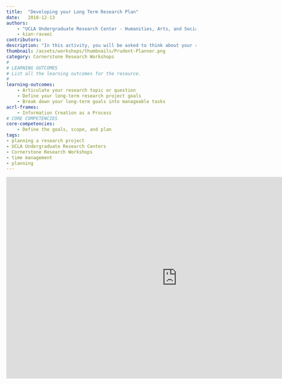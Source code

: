 ```yaml
---
title:  "Developing your Long Term Research Plan"
date:   2018-12-13
authors:
    - "UCLA Undergraduate Research Center - Humanities, Arts, and Social Sciences"
    - kian-ravaei
contributors:
description: "In this activity, you will be asked to think about your research topic or question and come up with a few concrete project goals. Then, you will learn more about the research process, what challenges and successes are to come, and several strategies to tackle your tasks!"
thumbnail: /assets/workshops/thumbnails/Prudent-Planner.png
category: Cornerstone Research Workshops
#
# LEARNING OUTCOMES
# List all the learning outcomes for the resource.
#
learning-outcomes:
    - Articulate your research topic or question
    - Define your long-term research project goals
    - Break down your long-term goals into manageable tasks
acrl-frames:
    - Information Creation as a Process
# CORE COMPETENCIES
core-competencies:
    - Define the goals, scope, and plan
tags:
- planning a research project
- UCLA Undergraduate Research Centers
- Cornerstone Research Workshops
- time management
- planning
---
```

<iframe src="https://uclabruinlearn.h5p.com/content/1291709929537202288/embed" width="906" height="535" frameborder="0" allowfullscreen="allowfullscreen"></iframe><script src="https://uclalibrary.github.io/research-tips/assets/js/resizer.js" charset="UTF-8"></script>
